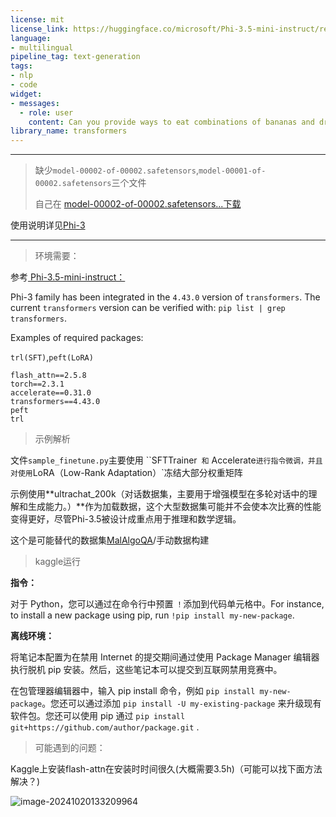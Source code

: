 ```yaml
---
license: mit
license_link: https://huggingface.co/microsoft/Phi-3.5-mini-instruct/resolve/main/LICENSE
language:
- multilingual
pipeline_tag: text-generation
tags:
- nlp
- code
widget:
- messages:
  - role: user
    content: Can you provide ways to eat combinations of bananas and dragonfruits?
library_name: transformers
---
```


---

>缺少`model-00002-of-00002.safetensors`,`model-00001-of-00002.safetensors`三个文件
>
>自己在 [model-00002-of-00002.safetensors...下载](https://www.kaggle.com/models/richolson/phi-3.5-mini-instruct/PyTorch/default?select=model-00001-of-00002.safetensors)

使用说明详见[Phi-3](https://huggingface.co/microsoft/Phi-3.5-mini-instruct)

---

> 环境需要：

参考[ Phi-3.5-mini-instruct：](https://huggingface.co/microsoft/Phi-3.5-mini-instruct)

Phi-3 family has been integrated in the `4.43.0` version of `transformers`. The current `transformers` version can be verified with: `pip list | grep transformers`.

Examples of required packages:

<!--需要什么微调方法下载什么库-->

`trl(SFT)`,`peft(LoRA)`

```
flash_attn==2.5.8
torch==2.3.1
accelerate==0.31.0
transformers==4.43.0
peft
trl
```

> 示例解析

文件`sample_finetune.py`主要使用 ``SFTTrainer` 和` Accelerate`进行指令微调，并且对使用`LoRA（Low-Rank Adaptation）`冻结大部分权重矩阵

示例使用**ultrachat_200k（对话数据集，主要用于增强模型在多轮对话中的理解和生成能力。）**作为加载数据，这个大型数据集可能并不会使本次比赛的性能变得更好，尽管Phi-3.5被设计成重点用于推理和数学逻辑。

这个是可能替代的数据集[MalAlgoQA](https://www.kaggle.com/competitions/eedi-mining-misconceptions-in-mathematics/discussion/541222)/手动数据构建

> kaggle运行

**指令：**

对于 Python，您可以通过在命令行中预置 `！`添加到代码单元格中。For instance, to install a new package using pip, run `!pip install my-new-package`.

**离线环境：**

将笔记本配置为在禁用 Internet 的提交期间通过使用 Package Manager 编辑器执行脱机 pip 安装。然后，这些笔记本可以提交到互联网禁用竞赛中。

在包管理器编辑器中，输入 pip install 命令，例如 `pip install my-new-package`。您还可以通过添加 `pip install -U my-existing-package` 来升级现有软件包。您还可以使用 pip 通过 `pip install git+https://github.com/author/package.git` .





> 可能遇到的问题：

Kaggle上安装flash-attn在安装时时间很久(大概需要3.5h)（可能可以找下面方法解决？)

![image-20241020133209964](D:\Typora\myimage\image-20241020133209964.png)